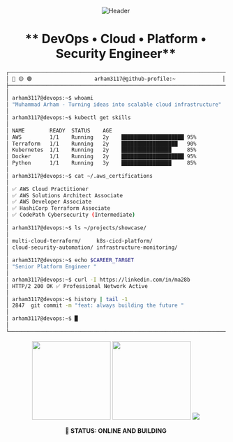 <div align="center">

![Header](https://capsule-render.vercel.app/api?type=waving&color=gradient&customColorList=6,11,20&height=200&section=header&text=Muhammad%20Arham&fontSize=50&fontColor=00ff00&animation=twinkling)

# ** DevOps • Cloud • Platform • Security Engineer**

</div>

```bash
┌─────────────────────────────────────────────────────────────────────────┐
│ 🔴 🟡 🟢                    arham3117@github-profile:~               │
├─────────────────────────────────────────────────────────────────────────┤
│                                                                         │
│ arham3117@devops:~$ whoami                                             │
│ "Muhammad Arham - Turning ideas into scalable cloud infrastructure"    │
│                                                                         │
│ arham3117@devops:~$ kubectl get skills                                 │
│                                                                         │
│ NAME        READY  STATUS    AGE                                        │
│ AWS         1/1    Running   2y    ████████████████████ 95%            │
│ Terraform   1/1    Running   2y    ██████████████████   90%            │
│ Kubernetes  1/1    Running   2y    ████████████████     85%            │
│ Docker      1/1    Running   2y    ████████████████████ 95%            │
│ Python      1/1    Running   3y    ████████████████     85%            │
│                                                                         │
│ arham3117@devops:~$ cat ~/.aws_certifications                          │
│                                                                         │
│ ✅ AWS Cloud Practitioner                                              │
│ ✅ AWS Solutions Architect Associate                                    │
│ ✅ AWS Developer Associate                                              │
│ ✅ HashiCorp Terraform Associate                                        │
│ ✅ CodePath Cybersecurity (Intermediate)                               │
│                                                                         │
│ arham3117@devops:~$ ls ~/projects/showcase/                            │
│                                                                         │
│ multi-cloud-terraform/     k8s-cicd-platform/                         │
│ cloud-security-automation/ infrastructure-monitoring/                  │
│                                                                         │
│ arham3117@devops:~$ echo $CAREER_TARGET                                │
│ "Senior Platform Engineer "                                              │
│                                                                         │
│ arham3117@devops:~$ curl -I https://linkedin.com/in/ma28b              │
│ HTTP/2 200 OK ✅ Professional Network Active                           │
│                                                                         │
│ arham3117@devops:~$ history | tail -1                                 │
│ 2847  git commit -m "feat: always building the future "             │
│                                                                         │
│ arham3117@devops:~$ █                                                  │
│                                                                         │
└─────────────────────────────────────────────────────────────────────────┘
```

<div align="center">

<img height="180em" src="https://github-readme-stats.vercel.app/api?username=arham3117&show_icons=true&theme=dark&hide_border=true&bg_color=0D1117&title_color=00FF00&icon_color=00FF00&text_color=00FF00&border_radius=10" />

<img height="180em" src="https://github-readme-stats.vercel.app/api/top-langs/?username=arham3117&layout=compact&theme=dark&hide_border=true&bg_color=0D1117&title_color=00FF00&text_color=00FF00&border_radius=10" />

<img src="https://komarev.com/ghpvc/?username=arham3117&style=for-the-badge&color=00ff00&label=SYSTEM+UPTIME" />

**💚 STATUS: ONLINE AND BUILDING**

</div>
